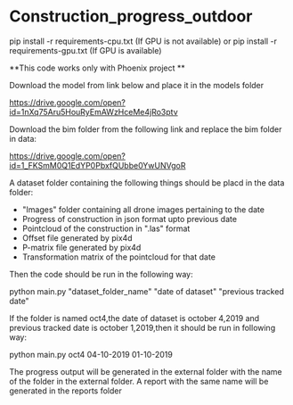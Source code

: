 # Construction_progress_outdoor


pip install -r requirements-cpu.txt (If GPU is not available)
               or
pip install -r requirements-gpu.txt (If GPU is available)

**This code works only with Phoenix project **

Download the model from link below and place it in the models folder

https://drive.google.com/open?id=1nXq75Aru5HouRyEmAWzHceMe4jRo3ptv

Download the bim folder from the following link and replace the bim folder in data:

https://drive.google.com/open?id=1_FKSmM0Q1EdYP0PbxfQUbbe0YwUNVgoR

A dataset folder containing the following things should be placd in the data folder:
    
*  "Images" folder containing all drone images pertaining to the date
*  Progress of construction in json format upto previous date
*  Pointcloud of the construction in ".las" format
*  Offset file generated by pix4d
*  P-matrix file generated by pix4d
*  Transformation matrix of the pointcloud for that date

    
Then the code should be run in the following way:

python main.py "dataset_folder_name" "date of dataset" "previous tracked date"

If the folder is named oct4,the date of dataset is october 4,2019 and previous tracked date is october 1,2019,then it should be run in following way:

python main.py oct4 04-10-2019 01-10-2019

The progress output will be generated in the external folder with the name of the folder in the external folder. A report with the same name will be generated in the reports folder 
